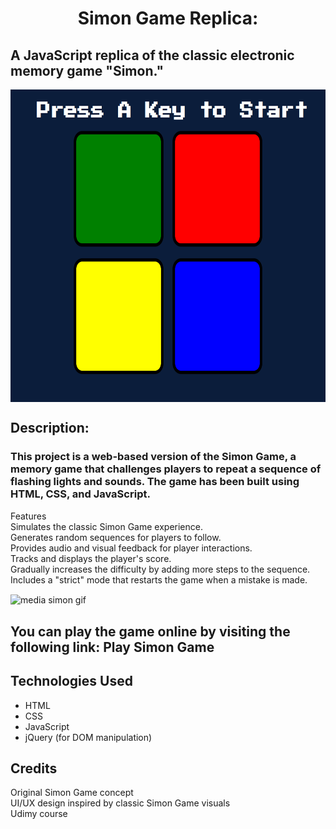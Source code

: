 <h1 align="center">Simon Game Replica: </h1>

<h2>A JavaScript replica of the classic electronic memory game "Simon."</h2>
<img align="center" alt="screenshot" width="1500" height= "500" src= "screen.png">

<h2>Description:</h2>

<h3>This project is a web-based version of the Simon Game, a memory game that challenges players to repeat a sequence of flashing lights and sounds. The game has been built using HTML, CSS, and JavaScript.</h3>

<p>Features <br>
Simulates the classic Simon Game experience.<br>
Generates random sequences for players to follow. <br>
Provides audio and visual feedback for player interactions.<br>
Tracks and displays the player's score.<br>
Gradually increases the difficulty by adding more steps to the sequence.<br>
Includes a "strict" mode that restarts the game when a mistake is made.</p>


<img align="center" alt="media simon gif" width="1500" height= "500" src= "https://media.tenor.com/KPTI9TNVD-UAAAAC/sml-jeffy.gif">


<h2>You can play the game online by visiting the following link: Play Simon Game</h2>


<h2>Technologies Used</h2>
    <ul>
        <li>HTML</li>
        <li>CSS</li>
        <li>JavaScript</li>
        <li>jQuery (for DOM manipulation)</li>
    </ul>


<h2>Credits</h2>
<p>Original Simon Game concept<br>
  UI/UX design inspired by classic Simon Game visuals<br>
  Udimy course<br>
</p>
  
